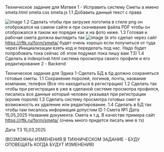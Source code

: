 Техническое задание для Матвея
1 - Исправить систему Сметы а имено smeta.html smeta.css smeta.js
1.1 Добавить данный текст с права 

![image](https://github.com/user-attachments/assets/9c51919a-e43f-443c-b379-63f7d6e79bc7)
1.2 Сделать чтобы при загрузке логотипа в стиле png он отоброжался на самом сайте и при скачивание файла PDF чтобы он отоброжался в таком же порядке как и на фото ниже.
1.3 Готовая и рабочая смета должна выглядить так ![image](https://github.com/user-attachments/assets/4ba6c746-f0e5-4d3f-853b-ad4551e04195)
(я это сделал через сайт https://rftk.ru/form/smeta/ будет очень хорошо если получиться от туда через Инициализации взять код и переделать под нас.
Надо будет попробовать тока сейчас об этом подумал пока пишу вам ТЗ)
1.4 Сделать в indexprivat.html система просмотра своего профиля и его редактирование
2 - Backend

Техническое задание для Эдика
1-Сделать БД в бд должно сохраняться готовые сметы.
1.1 Сохранение поролей, логинов, почты, название компании, телефон (Все что находиться в регистрации)
1.2 Сделать так чтобы при регистрации в уже в сделаной системе просмотра профился, писались все данные который человек указывал при регистрации (кроме пороля)
1.3 Сделать систему просмотра готовых смет и возможность их удаление или редактирование.
1.4 Сделать в БД так чтобы там писалось информация допустим ID 1 Смета №1 Дата 15,05,2025 Название документа: Смета и т.д. В качестве примера сайт https://rftk.ru/form/smeta/ (очень много придется писать мне в тз)

Дата ТЗ 15,03,2025 

(ВОЗМОЖНЫ ИЗМЕНЕНИЯ В ТИХНИЧЕСКОМ ЗАДАНИЕ - БУДУ ОПОВЕЩАТЬ КОГДА БУДУТ ИЗМЕНЕНИЯ)



